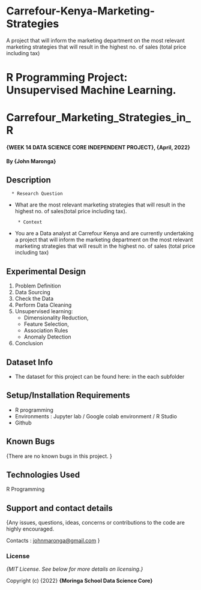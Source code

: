 # Carrefour-Kenya-Marketing-Strategies
A project that will inform the marketing department on the most relevant marketing strategies that will result in the highest no. of sales (total price including tax)
# R Programming Project: Unsupervised Machine Learning.

# Carrefour_Marketing_Strategies_in_R

#### {WEEK 14 DATA SCIENCE CORE INDEPENDENT PROJECT}, {April, 2022}

#### By **{John Maronga}**

## Description

      * Research Question
 
 * What are the most relevant marketing strategies that will result in the highest no. of sales(total price including tax).
 
        * Context
        
* You are a Data analyst at Carrefour Kenya and are currently undertaking a project that will inform the marketing department on the most relevant marketing strategies that will result in the highest no. of sales (total price including tax)


## Experimental Design

1. Problem Definition
2. Data Sourcing
3. Check the Data
4. Perform Data Cleaning
5. Unsupervised learning: 
    * Dimensionality Reduction, 
    * Feature Selection,
    * Association Rules
    * Anomaly Detection
6. Conclusion


## Dataset Info
*  The dataset for this project can be found here: in the each subfolder

## Setup/Installation Requirements

* R programming
* Environments : Jupyter lab / Google colab environment / R Studio
* Github

## Known Bugs

{There are no known bugs in this project. }

## Technologies Used

R Programming

## Support and contact details

{Any issues, questions, ideas, concerns or contributions to the code are highly encouraged.

 Contacts : johnmaronga@gmail.com }
 
### License
*{MIT License. See below for more details on licensing.}*

Copyright (c) {2022} **{Moringa School Data Science Core}**
